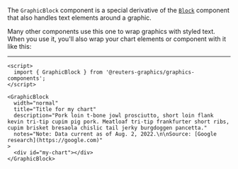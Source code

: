 The `GraphicBlock` component is a special derivative of the [`Block`](./?path=/docs/layout-block) component that also handles text elements around a graphic.

Many other components use this one to wrap graphics with styled text. When you use it, you'll also wrap your chart elements or component with it like this:

---

```svelte
<script>
  import { GraphicBlock } from '@reuters-graphics/graphics-components';
</script>

<GraphicBlock
  width="normal"
  title="Title for my chart"
  description="Pork loin t-bone jowl prosciutto, short loin flank kevin tri-tip cupim pig pork. Meatloaf tri-tip frankfurter short ribs, cupim brisket bresaola chislic tail jerky burgdoggen pancetta."
  notes="Note: Data current as of Aug. 2, 2022.\n\nSource: [Google research](https://google.com)"
>
  <div id="my-chart"></div>
</GraphicBlock>
```
